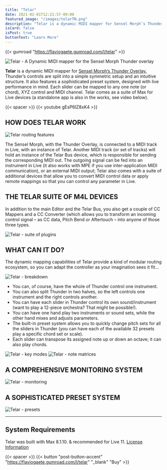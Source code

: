 ```yaml
---
title: "Telar"
date: 2021-02-01T12:21:57-09:00
featured_image: "/images/telarTN.png"
description: "Telar is a dynamic MIDI mapper for Sensel Morph’s Thunder Overlay. Thunder’s controls are split into a simple symmetric setup and an intuitive structure. It also features a sophisticated preset system, designed with live performance in mind. Each slider can be mapped to any one note (or chord), XYZ control or MIDI channel."
isCard: false
isPost: true
buttonText: "Learn More"
---
```

<!-- {{< pdf "/pdf/telarM4L-ug.pdf" >}} -->
<!-- {{< pdf "/pdf/telarApp-ug.pdf" >}} -->
{{< gumroad "https://flaviogaete.gumroad.com/l/telar" >}}

![Telar - A Dynamic MIDI mapper for the Sensel Morph Thunder overlay](/images/telarTN.png)

**Telar** is a dynamic MIDI mapper for [Sensel Morph’s Thunder Overlay.](https://morph.sensel.com/pages/buchla-thunder-overlay)
Thunder’s controls are split into a simple symmetric setup and an intuitive structure.
It also features a sophisticated preset system, designed with live performance in mind. 
Each slider can be mapped to any one note (or chord), XYZ control and MIDI channel. 
Telar comes as a suite of Max for Live devices (a standalone app is also in the works, see video below).

{{< spacer >}}
{{< youtube gEsP6IZ8xK4 >}}

## HOW DOES TELAR WORK

![Telar routing features](telarRouting.png)

The Sensel Morph, with the Thunder Overlay, is connected to a MIDI track in Live, with an instance of Telar. Another MIDI track (or set of tracks) will hold an instance of the Telar Bus device, which is responsible for sending the corresponding MIDI out. The outgoing signal can be fed into an instrument in Live (it also works with MPE if you use inter-application MIDI communication), or an external MIDI output; Telar also comes with a suite of additional devices that allow you to convert MIDI control data or apply remote mappings so that you can control any parameter in Live.

## THE TELAR SUITE OF M4L DEVICES

In addition to the main Editor and the Telar Bus, you also get a couple of CC Mappers and a CC Converter (which allows you to transform an incoming control signal – as CC data, Pitch Bend or Aftertouch – into anyone of those three types.

![Telar - suite of plugins](telarSuite.png)

## WHAT CAN IT DO?

The dynamic mapping capabilities of Telar provide a kind of modular routing ecosystem, so you can adapt the controller as your imagination sees it fit…

![Telar - breakdown](telarBreakdown.png)

- You can, of course, have the whole of Thunder control one instrument.
- You can also split Thunder in two halves, so the left controls one instrument and the right controls another.
- You can have each slider in Thunder control its own sound/instrument (want to play a 12-piece orchestra? That might be possible!).
- You can have one hand play two instruments or sound sets, while the other hand mixes and adjusts parameters.
- The built-in preset system allows you to quickly change pitch sets for all the sliders in Thunder (you can have each of the available 32 presets play a specific chord set or scale).
- Each slider can transpose its assigned note up or down an octave; it can also play chords.

![Telar - key modes](telarKeyModes.png)
![Telar - note matrices](telarMatrices.png)

## A COMPREHENSIVE MONITORING SYSTEM

![Telar - monitoring](telarMonitoring.png)

## A SOPHISTICATED PRESET SYSTEM

![Telar - presets](telarPresets.png)

---

## System Requirements

Telar was built with Max 8.1.10. & recommended for Live 11.
[License Information](/license)

{{< spacer >}}
{{< button "post-button-accent" "https://flaviogaete.gumroad.com/l/telar" "_blank" "Buy" >}}


